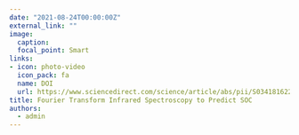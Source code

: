```yaml
---
date: "2021-08-24T00:00:00Z"
external_link: ""
image:
  caption: 
  focal_point: Smart
links:
- icon: photo-video
  icon_pack: fa
  name: DOI
  url: https://www.sciencedirect.com/science/article/abs/pii/S0341816221001399?via%3Dihub
title: Fourier Transform Infrared Spectroscopy to Predict SOC
authors: 
  - admin
---
```

